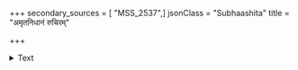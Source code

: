 +++
secondary_sources = [ "MSS_2537",]
jsonClass = "Subhaashita"
title = "अमृतनिधानं रुचिरम्"

+++

<details><summary>Text</summary>

अमृतनिधानं रुचिरं संतापनिवर्तते सदा निरतम्।  
चन्द्रमुखं तव सुन्दरि सुस्मितभासा विकासते परितः॥
</details>
